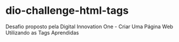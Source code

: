 # dio-challenge-html-tags
Desafio proposto pela Digital Innovation One - Criar Uma Página Web Utilizando as Tags Aprendidas
